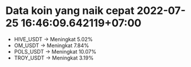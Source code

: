 # Data koin yang naik cepat 2022-07-25 16:46:09.642119+07:00

* HIVE_USDT -> Meningkat 5.02%
* OM_USDT -> Meningkat 7.84%
* POLS_USDT -> Meningkat 10.07%
* TROY_USDT -> Meningkat 3.19%
